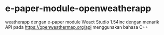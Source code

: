 # e-paper-module-openweatherapp
weatherapp dengan e-paper module Weact Studio 1.54inc dengan menarik API pada https://openweathermap.org/api menggunakan bahasa C++

